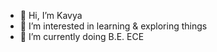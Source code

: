 - 👋 Hi, I’m Kavya
- 👀 I’m interested in learning & exploring things
- 🌱 I’m currently doing B.E. ECE

<!---
kondakavya12/kondakavya12 is a ✨ special ✨ repository because its `README.md` (this file) appears on your GitHub profile.
You can click the Preview link to take a look at your changes.
--->
